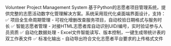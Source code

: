 Volunteer Project Management System
基于Python的志愿者项目管理系统，提供完整的志愿活动数字化管理解决方案。系统采用现代化桌面端界面设计，支持：
✅ 项目全生命周期管理 - 可视化增删改查服务项目，自动校验日期格式与服务时长
✅ 智能志愿者管理 - 对接HTML志愿者库自动识别UID/编号，实时验证参与人员资质
✅ 自动化数据处理 - Excel文件智能读写、版本控制，一键生成带统计表的双工作表文件
✅ 标准化输出 - 自动导出符合文化志愿者平台要求的上传格式文件
